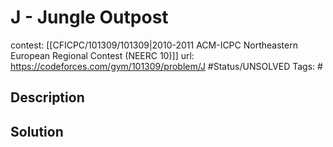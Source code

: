 # J - Jungle Outpost

contest: [[CFICPC/101309/101309|2010-2011 ACM-ICPC Northeastern European Regional Contest (NEERC 10)]]
url: https://codeforces.com/gym/101309/problem/J
#Status/UNSOLVED
Tags: #

## Description

## Solution

